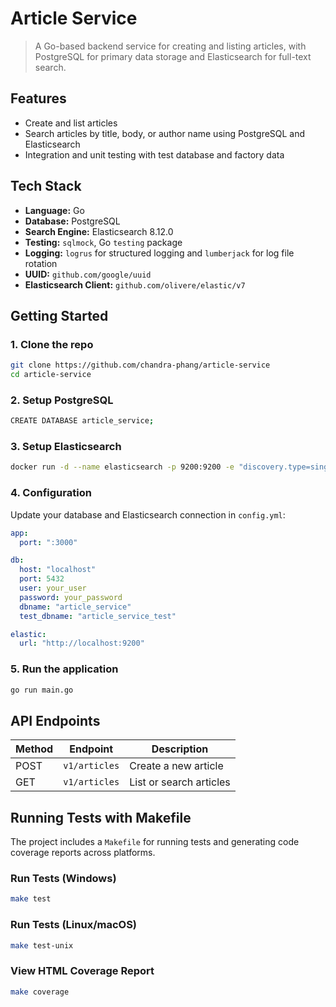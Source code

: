 # Article Service

> A Go-based backend service for creating and listing articles, with PostgreSQL for primary data storage and Elasticsearch for full-text search.

## Features

- Create and list articles
- Search articles by title, body, or author name using PostgreSQL and Elasticsearch
- Integration and unit testing with test database and factory data

## Tech Stack

- **Language:** Go
- **Database:** PostgreSQL
- **Search Engine:** Elasticsearch 8.12.0
- **Testing:** `sqlmock`, Go `testing` package
- **Logging:** `logrus` for structured logging and `lumberjack` for log file rotation
- **UUID:** `github.com/google/uuid`
- **Elasticsearch Client:** `github.com/olivere/elastic/v7`

## Getting Started

### 1. Clone the repo

```bash
git clone https://github.com/chandra-phang/article-service
cd article-service
```

### 2. Setup PostgreSQL

```bash
CREATE DATABASE article_service;
```

### 3. Setup Elasticsearch

```bash
docker run -d --name elasticsearch -p 9200:9200 -e "discovery.type=single-node" elasticsearch:8.12.0
```

### 4. Configuration

Update your database and Elasticsearch connection in `config.yml`:

```yaml
app:
  port: ":3000"

db:
  host: "localhost"
  port: 5432
  user: your_user
  password: your_password
  dbname: "article_service"
  test_dbname: "article_service_test"

elastic:
  url: "http://localhost:9200"
```

### 5. Run the application

```bash
go run main.go
```

## API Endpoints

| Method | Endpoint      | Description             |
| ------ | ------------- | ----------------------- |
| POST   | `v1/articles` | Create a new article    |
| GET    | `v1/articles` | List or search articles |

## Running Tests with Makefile

The project includes a `Makefile` for running tests and generating code coverage reports across platforms.

### Run Tests (Windows)

```bash
make test
```

### Run Tests (Linux/macOS)

```bash
make test-unix
```

### View HTML Coverage Report

```bash
make coverage
```
